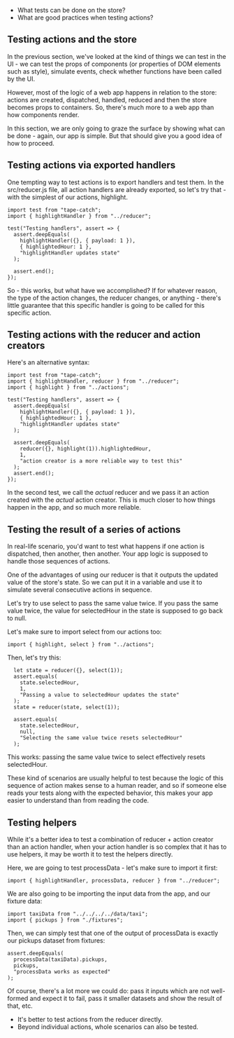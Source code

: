 <ul class='insert learning-objectives'>
<li>What tests can be done on the store?</li>
<li>What are good practices when testing actions?</li>
</ul>

## Testing actions and the store

In the previous section, we've looked at the kind of things we can test in the UI - we can test the props of components (or properties of DOM elements such as style), simulate events, check whether functions have been called by the UI.

However, most of the logic of a web app happens in relation to the store: actions are created, dispatched, handled, reduced and then the store becomes props to containers. So, there's much more to a web app than how components render.

In this section, we are only going to graze the surface by showing what can be done - again, our app is simple. But that should give you a good idea of how to proceed.

## Testing actions via exported handlers

One tempting way to test actions is to export handlers and test them. In the src/reducer.js file, all action handlers are already exported, so let's try that - with the simplest of our actions, highlight.

```
import test from "tape-catch";
import { highlightHandler } from "../reducer";

test("Testing handlers", assert => {
  assert.deepEquals(
    highlightHandler({}, { payload: 1 }),
    { highlightedHour: 1 },
    "highlightHandler updates state"
  );

  assert.end();
});
```

So - this works, but what have we accomplished? If for whatever reason, the type of the action changes, the reducer changes, or anything - there's little guarantee that this specific handler is going to be called for this specific action.

## Testing actions with the reducer and action creators

Here's an alternative syntax:
```
import test from "tape-catch";
import { highlightHandler, reducer } from "../reducer";
import { highlight } from "../actions";

test("Testing handlers", assert => {
  assert.deepEquals(
    highlightHandler({}, { payload: 1 }),
    { highlightedHour: 1 },
    "highlightHandler updates state"
  );

  assert.deepEquals(
    reducer({}, highlight(1)).highlightedHour,
    1,
    "action creator is a more reliable way to test this"
  );
  assert.end();
});
```

In the second test, we call the _actual_ reducer and we pass it an action created with the _actual_ action creator. This is much closer to how things happen in the app, and so much more reliable.

## Testing the result of a series of actions

In real-life scenario, you'd want to test what happens if one action is dispatched, then another, then another. Your app logic is supposed to handle those sequences of actions. 

One of the advantages of using our reducer is that it outputs the updated value of the store's state.
So we can put it in a variable and use it to simulate several consecutive actions in sequence.

Let's try to use select to pass the same value twice. If you pass the same value twice, the value for selectedHour in the state is supposed to go back to null.

Let's make sure to import select from our actions too:

```
import { highlight, select } from "../actions";
```

Then, let's try this:

```
  let state = reducer({}, select(1));
  assert.equals(
    state.selectedHour,
    1,
    "Passing a value to selectedHour updates the state"
  );
  state = reducer(state, select(1));

  assert.equals(
    state.selectedHour,
    null,
    "Selecting the same value twice resets selectedHour"
  );
```

This works: passing the same value twice to select effectively resets selectedHour.

These kind of scenarios are usually helpful to test because the logic of this sequence of action makes sense to a human reader, and so if someone else reads your tests along with the expected behavior, this makes your app easier to understand than from reading the code.

## Testing helpers

While it's a better idea to test a combination of reducer + action creator than an action handler, when your action handler is so complex that it has to use helpers, it may be worth it to test the helpers directly.

Here, we are going to test processData - let's make sure to import it first:

```
import { highlightHandler, processData, reducer } from "../reducer";
```

We are also going to be importing the input data from the app, and our fixture data:

```
import taxiData from "../../../../data/taxi";
import { pickups } from "./fixtures";
```

Then, we can simply test that one of the output of processData is exactly our pickups dataset from fixtures:

```
assert.deepEquals(
  processData(taxiData).pickups,
  pickups,
  "processData works as expected"
);
```

Of course, there's a lot more we could do: pass it inputs which are not well-formed and expect it to fail, pass it smaller datasets and show the result of that, etc.

<ul class='insert takeaways'>
<li>It's better to test actions from the reducer directly.</li>
<li>Beyond individual actions, whole scenarios can also be tested.</li>
</ul>



